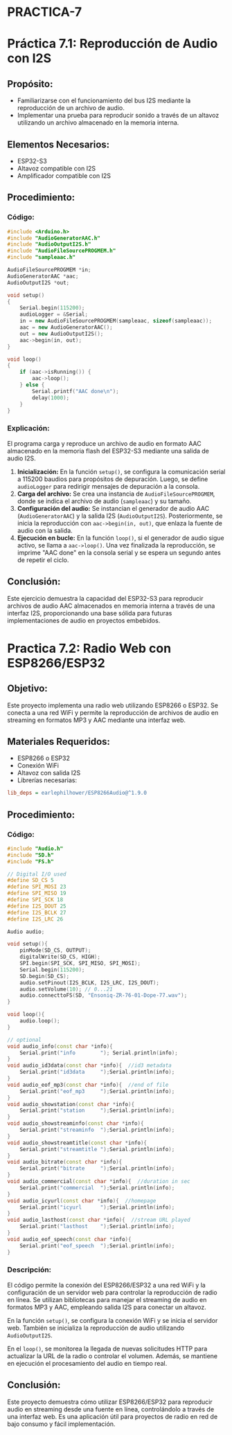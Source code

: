 # PRACTICA-7
# Práctica 7.1: Reproducción de Audio con I2S

## Propósito:
- Familiarizarse con el funcionamiento del bus I2S mediante la reproducción de un archivo de audio.
- Implementar una prueba para reproducir sonido a través de un altavoz utilizando un archivo almacenado en la memoria interna.

## Elementos Necesarios:
- ESP32-S3
- Altavoz compatible con I2S
- Amplificador compatible con I2S

## Procedimiento:

### Código:
```cpp
#include <Arduino.h>
#include "AudioGeneratorAAC.h"
#include "AudioOutputI2S.h"
#include "AudioFileSourcePROGMEM.h"
#include "sampleaac.h"

AudioFileSourcePROGMEM *in;
AudioGeneratorAAC *aac;
AudioOutputI2S *out;

void setup()
{
    Serial.begin(115200);
    audioLogger = &Serial;
    in = new AudioFileSourcePROGMEM(sampleaac, sizeof(sampleaac));
    aac = new AudioGeneratorAAC();
    out = new AudioOutputI2S();
    aac->begin(in, out);
}

void loop()
{
    if (aac->isRunning()) {
        aac->loop();
    } else {
        Serial.printf("AAC done\n");
        delay(1000);
    }
}
```

### Explicación:
El programa carga y reproduce un archivo de audio en formato AAC almacenado en la memoria flash del ESP32-S3 mediante una salida de audio I2S.

1. **Inicialización:** En la función `setup()`, se configura la comunicación serial a 115200 baudios para propósitos de depuración. Luego, se define `audioLogger` para redirigir mensajes de depuración a la consola.
2. **Carga del archivo:** Se crea una instancia de `AudioFileSourcePROGMEM`, donde se indica el archivo de audio (`sampleaac`) y su tamaño.
3. **Configuración del audio:** Se instancian el generador de audio AAC (`AudioGeneratorAAC`) y la salida I2S (`AudioOutputI2S`). Posteriormente, se inicia la reproducción con `aac->begin(in, out)`, que enlaza la fuente de audio con la salida.
4. **Ejecución en bucle:** En la función `loop()`, si el generador de audio sigue activo, se llama a `aac->loop()`. Una vez finalizada la reproducción, se imprime "AAC done" en la consola serial y se espera un segundo antes de repetir el ciclo.

## Conclusión:
Este ejercicio demuestra la capacidad del ESP32-S3 para reproducir archivos de audio AAC almacenados en memoria interna a través de una interfaz I2S, proporcionando una base sólida para futuras implementaciones de audio en proyectos embebidos.

# Practica 7.2: Radio Web con ESP8266/ESP32

## Objetivo:
Este proyecto implementa una radio web utilizando ESP8266 o ESP32. Se conecta a una red WiFi y permite la reproducción de archivos de audio en streaming en formatos MP3 y AAC mediante una interfaz web.

## Materiales Requeridos:
- ESP8266 o ESP32
- Conexión WiFi
- Altavoz con salida I2S
- Librerías necesarias:
```ini
lib_deps = earlephilhower/ESP8266Audio@^1.9.0
```

## Procedimiento:

### Código:
```cpp
#include "Audio.h"
#include "SD.h" 
#include "FS.h" 

// Digital I/O used 
#define SD_CS 5          
#define SPI_MOSI 23      
#define SPI_MISO 19      
#define SPI_SCK 18       
#define I2S_DOUT 25      
#define I2S_BCLK 27      
#define I2S_LRC 26       

Audio audio; 

void setup(){ 
    pinMode(SD_CS, OUTPUT); 
    digitalWrite(SD_CS, HIGH); 
    SPI.begin(SPI_SCK, SPI_MISO, SPI_MOSI); 
    Serial.begin(115200); 
    SD.begin(SD_CS); 
    audio.setPinout(I2S_BCLK, I2S_LRC, I2S_DOUT); 
    audio.setVolume(10); // 0...21  
    audio.connecttoFS(SD, "Ensoniq-ZR-76-01-Dope-77.wav"); 
} 

void loop(){ 
    audio.loop(); 
} 

// optional 
void audio_info(const char *info){ 
    Serial.print("info        "); Serial.println(info); 
} 
void audio_id3data(const char *info){  //id3 metadata 
    Serial.print("id3data     ");Serial.println(info); 
} 
void audio_eof_mp3(const char *info){  //end of file 
    Serial.print("eof_mp3     ");Serial.println(info); 
} 
void audio_showstation(const char *info){ 
    Serial.print("station     ");Serial.println(info); 
} 
void audio_showstreaminfo(const char *info){ 
    Serial.print("streaminfo  ");Serial.println(info); 
} 
void audio_showstreamtitle(const char *info){ 
    Serial.print("streamtitle ");Serial.println(info); 
} 
void audio_bitrate(const char *info){ 
    Serial.print("bitrate     ");Serial.println(info); 
} 
void audio_commercial(const char *info){  //duration in sec 
    Serial.print("commercial  ");Serial.println(info); 
} 
void audio_icyurl(const char *info){  //homepage 
    Serial.print("icyurl      ");Serial.println(info); 
} 
void audio_lasthost(const char *info){  //stream URL played 
    Serial.print("lasthost    ");Serial.println(info); 
} 
void audio_eof_speech(const char *info){ 
    Serial.print("eof_speech  ");Serial.println(info); 
} 
```

### Descripción:
El código permite la conexión del ESP8266/ESP32 a una red WiFi y la configuración de un servidor web para controlar la reproducción de radio en línea. Se utilizan bibliotecas para manejar el streaming de audio en formatos MP3 y AAC, empleando salida I2S para conectar un altavoz.

En la función `setup()`, se configura la conexión WiFi y se inicia el servidor web. También se inicializa la reproducción de audio utilizando `AudioOutputI2S`. 

En el `loop()`, se monitorea la llegada de nuevas solicitudes HTTP para actualizar la URL de la radio o controlar el volumen. Además, se mantiene en ejecución el procesamiento del audio en tiempo real.

## Conclusión:
Este proyecto demuestra cómo utilizar ESP8266/ESP32 para reproducir audio en streaming desde una fuente en línea, controlándolo a través de una interfaz web. Es una aplicación útil para proyectos de radio en red de bajo consumo y fácil implementación.

